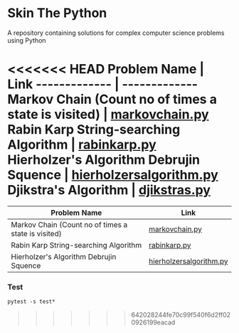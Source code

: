 # Skin The Python

A repository containing solutions for complex computer science problems using Python

<<<<<<< HEAD
Problem Name  | Link
------------- | -------------
Markov Chain (Count no of times a state is visited)   | [markovchain.py](markovchain.py)
Rabin Karp String-searching Algorithm   | [rabinkarp.py](rabinkarp.py)
Hierholzer's Algorithm Debrujin Squence | [hierholzersalgorithm.py](hierholzersalgorithm.py)
Djikstra's Algorithm | [djikstras.py](djikstras.py)
=======
| Problem Name                                        | Link                                               |
| --------------------------------------------------- | -------------------------------------------------- |
| Markov Chain (Count no of times a state is visited) | [markovchain.py](markovchain.py)                   |
| Rabin Karp String-searching Algorithm               | [rabinkarp.py](rabinkarp.py)                       |
| Hierholzer's Algorithm Debrujin Squence             | [hierholzersalgorithm.py](hierholzersalgorithm.py) |

### Test

`pytest -s test*`
>>>>>>> 642028244fe70c99f540f6d2ff020926199eacad
